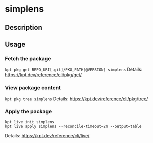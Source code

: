 # simplens

## Description


## Usage

### Fetch the package
`kpt pkg get REPO_URI[.git]/PKG_PATH[@VERSION] simplens`
Details: https://kpt.dev/reference/cli/pkg/get/

### View package content
`kpt pkg tree simplens`
Details: https://kpt.dev/reference/cli/pkg/tree/

### Apply the package
```
kpt live init simplens
kpt live apply simplens --reconcile-timeout=2m --output=table
```
Details: https://kpt.dev/reference/cli/live/
